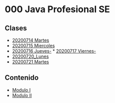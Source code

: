 # 000 Java Profesional SE

## Clases
   * [20200714 Martes](/temarios/000_Java_Profesional_SE/20200714_Martes.md)
   * [20200715 Miercoles](/temarios/000_Java_Profesional_SE/20200715_Miercoles.md)
   * [20200716 Jueves-]()
   * [20200717 Viernes-]()
   * [20200720_Lunes](/temarios/000_Java_Profesional_SE/20200720_Lunes.md)
   * [20200721 Martes](/temarios/000_Java_Profesional_SE/20200721_Martes.md)

## Contenido
   * [Modulo I](/temarios/000_Java_Profesional_SE/Modulo_I.md)
   * [Modulo II](/temarios/000_Java_Profesional_SE/Modulo_II.md)
   
